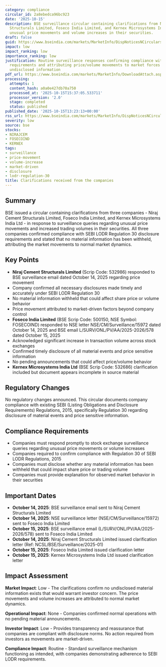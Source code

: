 ```yaml
---
category: compliance
circular_id: 2a8ebedca96bc923
date: '2025-10-15'
description: BSE surveillance circular containing clarifications from Niraj Cement
  Structurals Limited, Foseco India Limited, and Kernex Microsystems India Ltd regarding
  unusual price movements and volume increases in their securities.
draft: false
guid: https://www.bseindia.com/markets/MarketInfo/DispNoticesNCirculars.aspx?Noticeid={E37B97B1-5595-402F-AE99-0E6C33744332}&noticeno=20251015-30&dt=10/15/2025&icount=30&totcount=48&flag=0
impact: low
impact_ranking: low
importance_ranking: low
justification: Routine surveillance responses confirming compliance with disclosure
  requirements and attributing price/volume movements to market forces with no material
  undisclosed information
pdf_url: https://www.bseindia.com/markets/MarketInfo/DownloadAttach.aspx?id=20251015-30&attachedId=9ca3024f-454f-4f8c-9659-4718933ae3c6
processing:
  attempts: 1
  content_hash: a0a0e427db70a750
  processed_at: '2025-10-15T15:37:05.533711'
  processor_version: '2.0'
  stage: completed
  status: published
published_date: '2025-10-15T13:23:13+00:00'
rss_url: https://www.bseindia.com/markets/MarketInfo/DispNoticesNCirculars.aspx?Noticeid={E37B97B1-5595-402F-AE99-0E6C33744332}&noticeno=20251015-30&dt=10/15/2025&icount=30&totcount=48&flag=0
severity: low
source: bse
stocks:
- NIRAJCEM
- FOSECOIND
- KERNEX
tags:
- surveillance
- price-movement
- volume-increase
- market-driven
- disclosure
- lodr-regulation-30
title: Clarifications received from the companies
---
```


## Summary

BSE issued a circular containing clarifications from three companies - Niraj Cement Structurals Limited, Foseco India Limited, and Kernex Microsystems India Ltd - in response to surveillance queries regarding unusual price movements and increased trading volumes in their securities. All three companies confirmed compliance with SEBI LODR Regulation 30 disclosure requirements and stated that no material information has been withheld, attributing the market movements to normal market dynamics.

## Key Points

- **Niraj Cement Structurals Limited** (Scrip Code: 532986) responded to BSE surveillance email dated October 14, 2025 regarding price movement
- Company confirmed all necessary disclosures made timely and accurately under SEBI LODR Regulation 30
- No material information withheld that could affect share price or volume behavior
- Price movement attributed to market-driven factors beyond company control
- **Foseco India Limited** (BSE Scrip Code: 500150, NSE Symbol: FOSECOIND) responded to NSE letter NSE/CM/Surveillance/15972 dated October 14, 2025 and BSE email L/SURV/ONL/PV/AA/2025-2026/578 dated October 15, 2025
- Acknowledged significant increase in transaction volume across stock exchanges
- Confirmed timely disclosure of all material events and price sensitive information
- No pending announcements that could affect price/volume behavior
- **Kernex Microsystems India Ltd** (BSE Scrip Code: 532686) clarification included but document appears incomplete in source material

## Regulatory Changes

No regulatory changes announced. This circular documents company compliance with existing SEBI (Listing Obligations and Disclosure Requirements) Regulations, 2015, specifically Regulation 30 regarding disclosure of material events and price sensitive information.

## Compliance Requirements

- Companies must respond promptly to stock exchange surveillance queries regarding unusual price movements or volume increases
- Companies required to confirm compliance with Regulation 30 of SEBI LODR Regulations, 2015
- Companies must disclose whether any material information has been withheld that could impact share price or trading volume
- Companies must provide explanation for observed market behavior in their securities

## Important Dates

- **October 14, 2025**: BSE surveillance email sent to Niraj Cement Structurals Limited
- **October 14, 2025**: NSE surveillance letter (NSE/CM/Surveillance/15972) sent to Foseco India Limited
- **October 15, 2025**: BSE surveillance email (L/SURV/ONL/PV/AA/2025-2026/578) sent to Foseco India Limited
- **October 14, 2025**: Niraj Cement Structurals Limited issued clarification letter (Ref: NCSL/BSE/Surveillance/2025-01)
- **October 15, 2025**: Foseco India Limited issued clarification letter
- **October 15, 2025**: Kernex Microsystems India Ltd issued clarification letter

## Impact Assessment

**Market Impact**: Low - The clarifications confirm no undisclosed material information exists that would warrant investor concern. The price movements and volume increases are attributed to normal market dynamics.

**Operational Impact**: None - Companies confirmed normal operations with no pending material announcements.

**Investor Impact**: Low - Provides transparency and reassurance that companies are compliant with disclosure norms. No action required from investors as movements are market-driven.

**Compliance Impact**: Routine - Standard surveillance mechanism functioning as intended, with companies demonstrating adherence to SEBI LODR requirements.